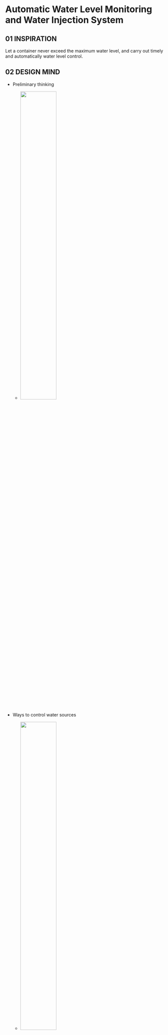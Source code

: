 # Automatic Water Level Monitoring and Water Injection System
## 01 INSPIRATION
Let a container never exceed the maximum water level, and carry out timely and automatically water level control.

## 02 DESIGN MIND
+ Preliminary thinking
  - <img src=https://user-images.githubusercontent.com/81423727/141829803-0098f8a0-79fc-41ab-9b0e-0cdf930dc1af.jpg width=50% />

+ Ways to control water sources
  - <img src=https://user-images.githubusercontent.com/81423727/141832268-fab34833-8825-4fea-bf41-0e45c25a8b17.jpg width=50% />

## 03 POSSIBLE COMPONENTS
+ Water Sensor;
+ Micro Servo;
+ Some pipes；
+ Container;
+ Jumper wires;
+ Others;

## 04 SCHEMATIC DESIGN
<img src=https://user-images.githubusercontent.com/81423727/141836483-98588d81-6bbb-4f88-ab3e-190235ddce02.png width=50% />

## 05 CODING
```
#include <Servo.h>
int servoPin=3;
Servo Servo1;
int angle=0;
int resval = 0;  // holds the value
int respin = A5; // sensor pin used
  
void setup() { 
  Servo1.attach(servoPin);
  Servo1.write(angle);
  // start the serial console
  //Serial.begin(9600);
} 
  
void loop() { 
   
  resval = analogRead(respin); //Read data from analog pin and store it to resval variable
     
  if(resval>330){
    angle=60;
    Servo1.write(angle);
    delay(15);
  }
  else if(resval<330){
    angle=0;
    Servo1.write(angle);
    delay(15);
  }
  delay(1000); 
}
```

## 06 TEST
+ Simulate the design with crude materials.
+ Pour water into the pipe to simulate a **continuous source of water**.
+ There is a water outlet at the bottom of the container.
+ When the water level reaches a high level, the water pipe changes position.

![77f4bd7b1061453be822a7d50515a703 (1)](https://user-images.githubusercontent.com/81423727/141837419-4f1dd01c-20d2-4e97-9045-1594f4b84cd2.gif)

+ When the water level returns to a certain value, the water pipe returns to its original position.

<img src=https://user-images.githubusercontent.com/81423727/141837448-ff48980f-cb91-4897-9980-05d0ba38d12b.gif width=60% />

